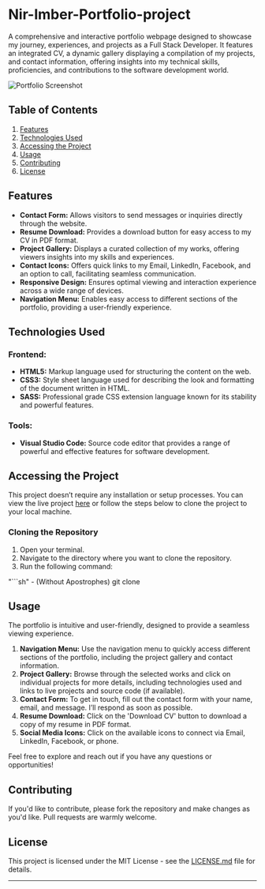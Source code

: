 # Nir-Imber-Portfolio-project

A comprehensive and interactive portfolio webpage designed to showcase my journey, experiences, and projects as a Full Stack Developer.
 It features an integrated CV, a dynamic gallery displaying a compilation of my projects, and contact information, offering insights into my technical skills, proficiencies, and contributions to the software development world.

![Portfolio Screenshot](link-to-screenshot-of-your-portfolio.jpg)

## Table of Contents

1. [Features](#features)
2. [Technologies Used](#technologies-used)
3. [Accessing the Project](#accessing-the-project)
4. [Usage](#usage)
5. [Contributing](#Contributing)
6. [License](#license)

## Features

- **Contact Form:** Allows visitors to send messages or inquiries directly through the website.
- **Resume Download:** Provides a download button for easy access to my CV in PDF format.
- **Project Gallery:** Displays a curated collection of my works, offering viewers insights into my skills and experiences.
- **Contact Icons:** Offers quick links to my Email, LinkedIn, Facebook, and an option to call, facilitating seamless communication.
- **Responsive Design:** Ensures optimal viewing and interaction experience across a wide range of devices.
- **Navigation Menu:** Enables easy access to different sections of the portfolio, providing a user-friendly experience.

## Technologies Used

### Frontend:
- **HTML5:** Markup language used for structuring the content on the web.
- **CSS3:** Style sheet language used for describing the look and formatting of the document written in HTML.
- **SASS:** Professional grade CSS extension language known for its stability and powerful features.

### Tools:
- **Visual Studio Code:** Source code editor that provides a range of powerful and effective features for software development.

## Accessing the Project

This project doesn’t require any installation or setup processes. You can view the live project [here](<live-url>) or follow the steps below to clone the project to your local machine.

### Cloning the Repository

1. Open your terminal.
2. Navigate to the directory where you want to clone the repository.
3. Run the following command:

"```sh" - (Without Apostrophes)
git clone <repository-url>



## Usage

The portfolio is intuitive and user-friendly, designed to provide a seamless viewing experience.

1. **Navigation Menu:** Use the navigation menu to quickly access different sections of the portfolio, including the project gallery and contact information.
2. **Project Gallery:** Browse through the selected works and click on individual projects for more details, including technologies used and links to live projects and source code (if available).
3. **Contact Form:** To get in touch, fill out the contact form with your name, email, and message. I’ll respond as soon as possible.
4. **Resume Download:** Click on the 'Download CV' button to download a copy of my resume in PDF format.
5. **Social Media Icons:** Click on the available icons to connect via Email, LinkedIn, Facebook, or phone.

Feel free to explore and reach out if you have any questions or opportunities!


## Contributing

If you'd like to contribute, please fork the repository and make changes as you'd like. Pull requests are warmly welcome.


## License

This project is licensed under the MIT License - see the [LICENSE.md](LICENSE.md) file for details.



---
